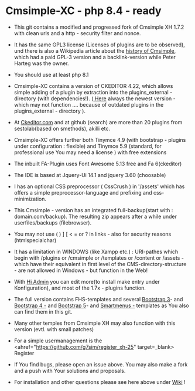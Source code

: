 # Cmsimple-XC  - php 8.4 - ready

* This git contains a modified and progressed fork of Cmsimple XH 1.7.2 with clean urls and a http - security filter and nonce.

* It has the same GPL3 license (Licenses of plugins are to be observed), und there is also a Wikipedia article about the <a href=https://en.wikipedia.org/wiki/CMSimple> history of Cmsimple</a>, which had a paid GPL-3 version and a backlink-version while Peter Harteg was the owner.

* You should use at least php 8.1

* Cmsimple-XC contains a version of CKEDITOR 4.22, which allows simple adding of a plugin by extraction into the plugins_external - directory (with dependencies!).  (<a href="https://ckeditor.com/cke4/builder/download/55f2d3c7a5ee9df62a35a2842c506c27" target=_blank> Here</a> always the newest version - which may not function .... because of outdated plugins in the plugins_external - directory ). 

* At <a href=https://https://ckeditor.com/cke4/addons/plugins/all> Ckeditor.com</a> and  at github (search) are more than 20 plugins from sestolab(based on smethods), akilli etc. 

* Cmsimple-XC offers further both Tinymce 4.9 (with bootstrap - plugins under configuration : flexible) and Tinymce 5.9 (standard, for professional use You may need a license ) with  free extensions

* The inbuilt  FA-Plugin uses Font Awesome 5.13 free and Fa 6(ckeditor)

* The IDE is based at Jquery-Ui 14.1 and jquery 3.60 (choosable)

* I has an optional CSS preprocessor ( CssCrush ) in '/assets' which has offers a simple preprocessor-language and prefixing and css-minimization. 

* This Cmsimple - version has an integrated full-backup(start with : domain.com/backup). The resulting zip  appears after a while under userfiles/backups (filebrowser).

* You may not use ( ) ] [ < = or ? in links  - also for security reasons (htmlspecialchar) 

* It has a limitation in WINDOWS (like Xampp etc.) :  URI-pathes which begin with /plugins or /cmsimple or /templates or  /content or /assets - which have their equivalent in first level of the CMS-directory-structure - are  not allowed in Windows - but function in the Web!

* With <a href=https://github.com/g7sim/hi_admin_xh> Hi Admin</a> you can edit more(to install make entry under Konfiguration), and most of the 1.7x - plugins function.

* The full version contains FHS-templates and several <a href=https://github.com/g7sim/Bootstrap3-XH target=_blank> Bootstrap 3</a>- and <a href=https://github.com/g7sim/Bootstrap4-XH target=_blank> Bootstrap 4 -</a>  and <a href=https://github.com/g7sim/Bootstrap5-XH target=_blank> Bootstrap 5</a>- and <a href=https://github.com/g7sim/Smartmenus-XH> Smartmenus -</a> templates as You also can find them in this git.

* Many other temples from Cmsimple XH may also function with this version (evtl. with small patches)

* For a simple usermanagement is the <ahref="https://github.com/g7sim/register_xh-25" target=_blank> Register</plugin>

* If You find bugs, please open an issue above. You may also make a fork and a push with Your solutions and proposals.

* For installation and other questions please see here above under <a href=https://github.com/g7sim/cmsimple-XH-CL/wiki>Wiki</a> !

